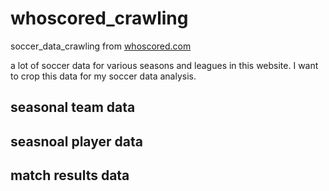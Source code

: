 # whoscored_crawling
soccer_data_crawling from [whoscored.com](http://whoscored.com)

a lot of soccer data for various seasons and leagues in this website.
I want to crop this data for my soccer data analysis.

## seasonal team data

## seasnoal player data

## match results data 




